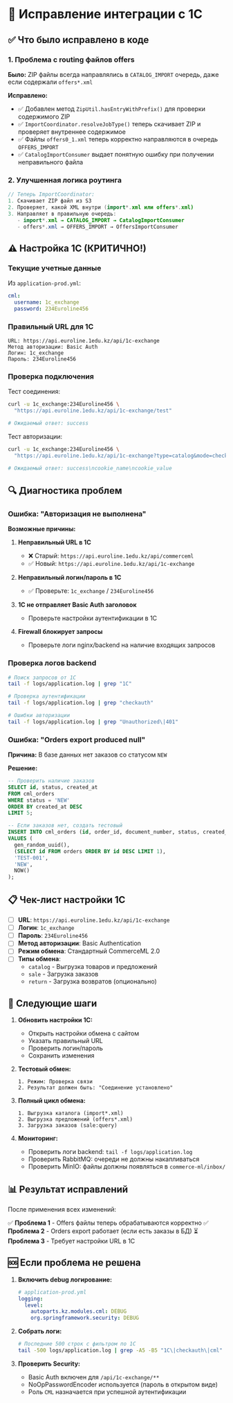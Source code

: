 # 🔧 Исправление интеграции с 1С

## ✅ Что было исправлено в коде

### 1. Проблема с routing файлов offers
**Было:** ZIP файлы всегда направлялись в `CATALOG_IMPORT` очередь, даже если содержали `offers*.xml`

**Исправлено:**
- ✅ Добавлен метод `ZipUtil.hasEntryWithPrefix()` для проверки содержимого ZIP
- ✅ `ImportCoordinator.resolveJobType()` теперь скачивает ZIP и проверяет внутреннее содержимое
- ✅ Файлы `offers0_1.xml` теперь корректно направляются в очередь `OFFERS_IMPORT`
- ✅ `CatalogImportConsumer` выдает понятную ошибку при получении неправильного файла

### 2. Улучшенная логика роутинга
```java
// Теперь ImportCoordinator:
1. Скачивает ZIP файл из S3
2. Проверяет, какой XML внутри (import*.xml или offers*.xml)
3. Направляет в правильную очередь:
   - import*.xml → CATALOG_IMPORT → CatalogImportConsumer
   - offers*.xml → OFFERS_IMPORT → OffersImportConsumer
```

## ⚠️ Настройка 1С (КРИТИЧНО!)

### Текущие учетные данные

Из `application-prod.yml`:
```yaml
cml:
  username: 1c_exchange
  password: 234Euroline456
```

### Правильный URL для 1С

```
URL: https://api.euroline.1edu.kz/api/1c-exchange
Метод авторизации: Basic Auth
Логин: 1c_exchange
Пароль: 234Euroline456
```

### Проверка подключения

Тест соединения:
```bash
curl -u 1c_exchange:234Euroline456 \
  "https://api.euroline.1edu.kz/api/1c-exchange/test"

# Ожидаемый ответ: success
```

Тест авторизации:
```bash
curl -u 1c_exchange:234Euroline456 \
  "https://api.euroline.1edu.kz/api/1c-exchange?type=catalog&mode=checkauth"

# Ожидаемый ответ: success\ncookie_name\ncookie_value
```

## 🔍 Диагностика проблем

### Ошибка: "Авторизация не выполнена"

**Возможные причины:**

1. **Неправильный URL в 1С**
   - ❌ Старый: `https://api.euroline.1edu.kz/api/commerceml`
   - ✅ Новый: `https://api.euroline.1edu.kz/api/1c-exchange`

2. **Неправильный логин/пароль в 1С**
   - ✅ Проверьте: `1c_exchange` / `234Euroline456`

3. **1С не отправляет Basic Auth заголовок**
   - Проверьте настройки аутентификации в 1С

4. **Firewall блокирует запросы**
   - Проверьте логи nginx/backend на наличие входящих запросов

### Проверка логов backend

```bash
# Поиск запросов от 1С
tail -f logs/application.log | grep "1С"

# Проверка аутентификации
tail -f logs/application.log | grep "checkauth"

# Ошибки авторизации
tail -f logs/application.log | grep "Unauthorized\|401"
```

### Ошибка: "Orders export produced null"

**Причина:** В базе данных нет заказов со статусом `NEW`

**Решение:**
```sql
-- Проверить наличие заказов
SELECT id, status, created_at 
FROM cml_orders 
WHERE status = 'NEW' 
ORDER BY created_at DESC 
LIMIT 5;

-- Если заказов нет, создать тестовый
INSERT INTO cml_orders (id, order_id, document_number, status, created_at)
VALUES (
  gen_random_uuid(),
  (SELECT id FROM orders ORDER BY id DESC LIMIT 1),
  'TEST-001',
  'NEW',
  NOW()
);
```

## 📋 Чек-лист настройки 1С

- [ ] **URL**: `https://api.euroline.1edu.kz/api/1c-exchange`
- [ ] **Логин**: `1c_exchange`
- [ ] **Пароль**: `234Euroline456`
- [ ] **Метод авторизации**: Basic Authentication
- [ ] **Режим обмена**: Стандартный CommerceML 2.0
- [ ] **Типы обмена**:
  - `catalog` - Выгрузка товаров и предложений
  - `sale` - Загрузка заказов
  - `return` - Загрузка возвратов (опционально)

## 🚀 Следующие шаги

1. **Обновить настройки 1С:**
   - Открыть настройки обмена с сайтом
   - Указать правильный URL
   - Проверить логин/пароль
   - Сохранить изменения

2. **Тестовый обмен:**
   ```
   1. Режим: Проверка связи
   2. Результат должен быть: "Соединение установлено"
   ```

3. **Полный цикл обмена:**
   ```
   1. Выгрузка каталога (import*.xml)
   2. Выгрузка предложений (offers*.xml)
   3. Загрузка заказов (sale:query)
   ```

4. **Мониторинг:**
   - Проверить логи backend: `tail -f logs/application.log`
   - Проверить RabbitMQ: очереди не должны накапливаться
   - Проверить MinIO: файлы должны появляться в `commerce-ml/inbox/`

## 📊 Результат исправлений

После применения всех изменений:

✅ **Проблема 1** - Offers файлы теперь обрабатываются корректно
✅ **Проблема 2** - Orders export работает (если есть заказы в БД)
⏳ **Проблема 3** - Требует настройки URL в 1С

## 🆘 Если проблема не решена

1. **Включить debug логирование:**
   ```yaml
   # application-prod.yml
   logging:
     level:
       autoparts.kz.modules.cml: DEBUG
       org.springframework.security: DEBUG
   ```

2. **Собрать логи:**
   ```bash
   # Последние 500 строк с фильтром по 1С
   tail -500 logs/application.log | grep -A5 -B5 "1С\|checkauth\|cml"
   ```

3. **Проверить Security:**
   - Basic Auth включен для `/api/1c-exchange/**`
   - NoOpPasswordEncoder используется (пароль в открытом виде)
   - Роль `CML` назначается при успешной аутентификации
